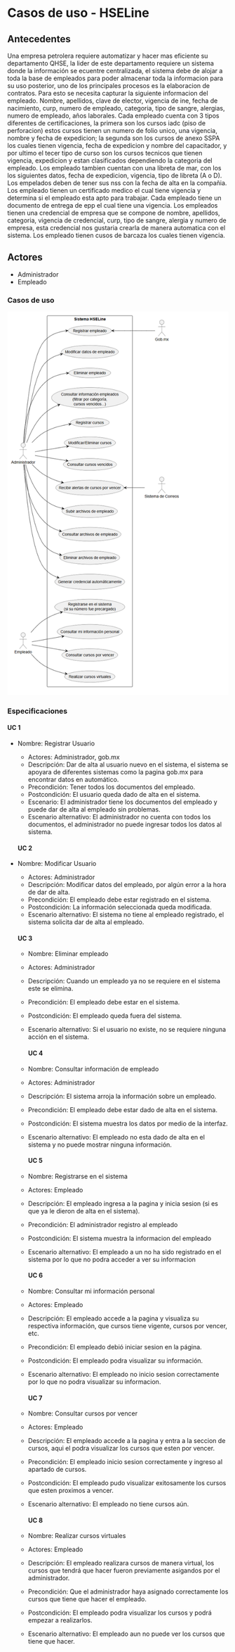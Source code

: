# Casos de uso - HSELine

## Antecedentes

Una empresa petrolera requiere automatizar y hacer mas eficiente su departamento QHSE, la lider de este
departamento requiere un sistema donde la información se ecuentre centralizada, el sistema debe de alojar a
toda la base de empleados para poder almacenar toda la informacion para su uso posterior, uno de los
principales procesos es la elaboracion de contratos. Para esto se necesita capturar la siguiente informacion del
empleado. Nombre, apellidos, clave de elector, vigencia de ine, fecha de nacimiento, curp, numero de
empleado, categoria, tipo de sangre, alergias, numero de empleado, años laborales. Cada empleado cuenta
con 3 tipos diferentes de certificaciones, la primera son los cursos iadc (piso de perforacion) estos cursos
tienen un numero de folio unico, una vigencia, nombre y fecha de expedicion; la segunda son los cursos de
anexo SSPA los cuales tienen vigencia, fecha de expedicion y nombre del capacitador, y por ultimo el tecer
tipo de curso son los cursos tecnicos que tienen vigencia, expedicion y estan clasificados dependiendo la
categoria del empleado. Los empleado tambien cuentan con una libreta de mar, con los los siguientes datos,
fecha de expedicion, vigencia, tipo de libreta (A o D). Los empelados deben de tener sus nss con la fecha de
alta en la compañia. Los empleado tienen un certificado medico el cual tiene vigencia y determina si el
empleado esta apto para trabajar. Cada empleado tiene un documento de entrega de epp el cual tiene una
vigencia. Los empleados tienen una credencial de empresa que se compone de nombre, apellidos, categoria,
vigencia de credencial, curp, tipo de sangre, alergia y numero de empresa, esta credencial nos gustaria crearla
de manera automatica con el sistema. Los empleado tienen cusos de barcaza los cuales tienen vigencia.

## Actores

- Administrador
- Empleado

<!-- ## Diagrama de casos de uso

```plantuml
@startuml
left to right direction

package HSELine {
  usecase "Registrar, modificar y eliminar empleados" as re
  usecase "Consultar información de empleado" as inf
  usecase "Registrar, modificar y eliminar curso" as cur
  usecase "Conocer vigencia de curso" as vig
  usecase "Consultar años trabajados" as anio
  usecase "Login"
  usecase "Verificar credenciales" as ver
  usecase "Comenzar curso" as start
}

actor Administrador as admin
actor Empleado as emp
actor :SQL server: as bd -->

<!-- admin -> re
emp -> re
admin -> inf
admin -> cur
Login .down.> ver : include
emp -> Login
emp -> vig
admin -> anio
start .> vig : exclude
inf <--- bd
@enduml
``` 
-->

### Casos de uso

![diagrama de casos de uso](plantuml.png)

### Especificaciones

#### UC 1

- Nombre: Registrar Usuario
  - Actores: Administrador, gob.mx
  - Descripción: Dar de alta al usuario nuevo en el sistema, el sistema se apoyara de diferentes sistemas como la pagina gob.mx para encontrar datos en automático.
  - Precondición: Tener todos los documentos del empleado.
  - Postcondición: El usuario queda dado de alta en el sistema.
  - Escenario: El administrador tiene los documentos del empleado y puede dar de alta al empleado sin problemas.
  - Escenario alternativo: El administrador no cuenta con todos los documentos, el administrador no puede ingresar todos los datos al sistema.

  #### UC 2

- Nombre: Modificar Usuario
  - Actores: Administrador
  - Descripción: Modificar datos del empleado, por algún error a la hora de dar de alta.
  - Precondición: El empleado debe estar registrado en el sistema.
  - Postcondición: La información seleccionada queda modificada.
  - Escenario alternativo: El sistema no tiene al empleado registrado, el sistema solicita dar de alta al empleado.

  #### UC 3

  - Nombre: Eliminar empleado
  - Actores: Administrador
  - Descripción: Cuando un empleado ya no se requiere en el sistema este se elimina.
  - Precondición: El empleado debe estar en el sistema.
  - Postcondición: El empleado queda fuera del sistema.
  - Escenario alternativo: Si el usuario no existe, no se requiere ninguna acción en el sistema.

    #### UC 4

  - Nombre: Consultar información de empleado
  - Actores: Administrador
  - Descripción: El sistema arroja la información sobre un empleado.
  - Precondición: El empleado debe estar dado de alta en el sistema.
  - Postcondición: El sistema muestra los datos por medio de la interfaz.
  - Escenario alternativo: El empleado no esta dado de alta en el sistema y no puede mostrar ninguna información.

    #### UC 5

  - Nombre: Registrarse en el sistema
  - Actores: Empleado
  - Descripción: El empleado ingresa a la pagina y inicia sesion (si es que ya le dieron de alta en el sistema).
  - Precondición: El administrador registro al empleado
  - Postcondición: El sistema muestra la informacion del empleado
  - Escenario alternativo: El empleado a un no ha sido registrado en el sistema por lo que no podra acceder a ver su informacion

    #### UC 6

  - Nombre: Consultar mi información personal
  - Actores: Empleado
  - Descripción: El empleado accede a la pagina y visualiza su respectiva información, que cursos tiene vigente, cursos por vencer, etc.
  - Precondición: El empleado debió iniciar sesion en la página.
  - Postcondición: El empleado podra visualizar su información.
  - Escenario alternativo: El empleado no inicio sesion correctamente por lo que no podra visualizar su informacion.

    #### UC 7

  - Nombre: Consultar cursos por vencer
  - Actores: Empleado
  - Descripción: El empleado accede a la pagina y entra a la seccion de cursos, aqui el podra visualizar los cursos que esten por vencer.
  - Precondición: El empleado inicio sesion correctamente y ingreso al apartado de cursos.
  - Postcondición: El empleado pudo visualizar exitosamente los cursos que esten proximos a vencer.
  - Escenario alternativo: El empleado no tiene cursos aún.

    #### UC 8

  - Nombre: Realizar cursos virtuales
  - Actores: Empleado
  - Descripción: El empleado realizara cursos de manera virtual, los cursos que tendrá que hacer fueron previamente asigandos por el administrador.
  - Precondición: Que el administrador haya asignado correctamente los cursos que tiene que hacer el empleado.
  - Postcondición: El empleado podra visualizar los cursos y podrá empezar a realizarlos.
  - Escenario alternativo: El empleado aun no puede ver los cursos que tiene que hacer.
